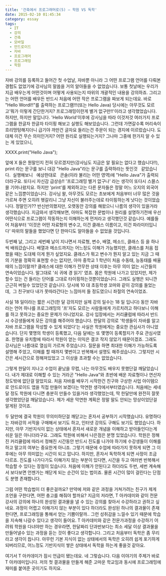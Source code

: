 ```yaml
---
title: '건축에서 프로그래머로(5) – 학원 VS 독학'
date: 2015-02-10 01:45:34
category: essay
tags:
  - IT
  - 강의
  - 건축
  - 모바일
  - 안드로이드
  - 자바
  - 프로그래머
  - 프로그래밍
  - 학원
---
```


자바 강의를 등록하고 들어간 첫 수업날, 자바뿐 아니라 그 어떤 프로그램 언어를 다뤄본 경험도 없었기에 강사님의 말씀을 거의 알아들을 수 없었습니다. 보통 첫날에는 우리가 지금 배우는게 어떤것이며 어떻게 사용되는지 따위의 개괄적인 내용을 강의하죠. 그리고는 어떤 언어를 배우든 반드시 처음에 어떤 작은 프로그램을 짜보게 되는데요. 바로 "Hello Wordl!!"를 출력하는 프로그램!!!(또는 Hello Java) 당시에는 아무것도 모르고'뭐가 이렇게 간단한거지? 프로그래밍이란게 별거 없구만!!'이라고 생각했었습니다. 하지만, 하지만 말입니다. 'Hello World'이후에 강사님을 따라 이것저것 여러가지 프로그램을 한글자 한글자 타이핑 해보고 실행도 해보았습니다. 그런데 가면갈수록 머리속이 흐리멍텅해지더니 급기야 까만건 글자요 들리는건 주문이 되는 경지에 이르렀습니다. 도대체 이건 무슨 의미인거지? 어떤 원리로 실행되는거지? 그나마 그중에 한가지 알 수 있는 게 있었으니,

XXXX.print("Hello Java");

앞에 X 들은 뭔말인지 전혀 모르겠지만(강사님도 지금은 알 필요는 없다고 했습니다!!), print 라는 문구를 보니 대강 "Hello Java"라는 문구를 츨략하라는 뜻인것   같았습니다.  실행해보니   예상한대로   콘솔(이라 불리는 어떤 영역)에 "Hello Java"가 출력되더라구요. 또다시 자신감 급상승!! '프로그래밍 별거 없구나' 라는 생각이 또다시 스믈스믈 기어나왔지요. 하지만 'print'를 제외하고는 다른 문자들은 정말 어느 오지의 외국어 같은 느낌뿐이었습니다. 강사님 왈, 아무것도 모르는 초보에게 처음부터 너무 많은 것을 가르쳐 주면 오히려 헷갈리니 그냥 자신이 불러주는데로 타이핑하는게 낫다는 것이었습니다. 정말인가?? 반신반의했지만, 오랫동안 강의를 해왔으니 나름의 생각이 있을거라 생각했습니다. 지금와서 생각해보면, 아마도 복잡한 문법이나 원리를 설명하기전에 우선 어떤식으로 프로그램이 작동하는지 이해하는게 먼저라고 생각했던것 같습니다. 예를들어 처음부터 '이것은 어떤 자료형의 변수고, 이건 클래스 이름이고, 이건 파라미터입니다' 따위의 말들을 했었다면 단 한마디도 알아들을 수 없었을 것입니다.

두번째 날, 그리고 세번째 날이 지나면서 자료형, 변수, 배열, 메소드, 클래스 등 을 하나씩 배워갔습니다. 배열과 메소드까지는 어느정도 이해가 가능했지만, 클래스를 처음 접했을 때는 도대체 이게 뭔가 싶었지요. 클래스가 뭐고 변수가 뭔지 알고 있는 지금 그 때의 기분을 정확히 표현할 수는 없지만, 아마 중학교 1 학년이 처음 수동태, 능동태를 배울때의 느낌이랄까? 클래스에 대한 이해가 전무한 상태 이후는 아무 의미 없는 시간들의 연속이었습니다. 말그대로 '쇠 귀에 경 읽기' 였죠. 몸은 학원에 나가고 있었지만, 제가 할수 있는 건 들리는 단어를 그대로 타이핑하는것뿐이었습니다. 그래도 실행은 되니깐 근근히 버틸수 있었던것 같습니다. 당시에 10 대 초등학생 꼬마와 같이 강의를 들었는데,  그 친구보다 내가 못따라간다는 느낌마저 들 정도였으니 좌절의 연속이었죠.

사실 18 일이라는 짧은 시간(한 달 강의지만 실제 강의 일수는 18 일 입니다) 동안 자바라는 언어 하나를 프로그래밍의 '프'자도 모르는 사람들에게 가르치려고 하다보니 이해를 하고 못하고는 중요한 문제가 아니었지요. 강사 입장에서는 커리큘럼에 따라서 반드시 수강생들에게 모든 강의를 해주어야 했습니다. 한달의 강의로 '학생들이 자바를 알고 자바 프로그램을 작성할 수 있게 되었다'는 사실은 학원에게는 중요한 관심사가 아니었습니다. 단지 몇명의 학생이 등록했고, 다음 달에는 또 몇명이 등록할지가 주요 관심사였죠. 한명을 유치함에 따라서 학원이 얻는 이익은 결코 작지 않았기 때문이겠죠. 그래도 강사님은 나름대로 열심히 가르쳐 주었습니다. 질문을 하면 최대한 이해가 가능하도록 설명해 주었고, 이해를 할 때까지 몇번이고 반복해서 설명도 해주셨습니다. 그렇지만 시간은 세시간으로 정해져있었고 그 이상을 초과할 수는 없었습니다.

그렇게 한달이 지나고 수업이 끝났을 무렵, 나는 아무것도 배우지 못했단걸 깨달았습니다. 내가 제대로 이해할 수 있는 거라곤 "Hello Java"와 초반에 배운 자료형이나 연산자 정도밖에 없단걸 알았지요. 처음 자바를 배우기 시작한건 친구와 구상한 사업 아이템으로 안드로이드 앱을 직접 만들어 보겠다는 막연한 생각에서부터였습니다. 처음에는 세네 달 정도 학원에 다니면 충분히 만들수 있을거라 생각했었는데, 딱 한달만에 완전히 잘못생각했었단걸 깨달았습니다. 제가 세운 막연한 계획은 정말 말도 안되는 망상이었단걸 알게된 것이죠.

두 달만에 결국 학원이 무의미하단걸 깨닫고는 혼자서 공부하기 시작했습니다. 유명하다는 자바강의 서적을 구매해서 보기도 하고, 인터넷 강의도 구해도 보기도 했었습니다. 하지만, 아무 기반지식이 없는 상태에서 혼자서 새로운 개념을 이해하고 받아들인다는게 쉬운 일은 아니더라구요. 그래도 학원에 비해서 나은점은 분명 있었습니다. 학원은 정해진 커리큘럼에 따라서 정해진 시간동안 반드시 진도를 나가야 하기에 수강생들이 이해를 하고 말고의 여부는 중요한게 아니죠. 그렇기 때문에 수업에 따라가지 못하게 되면 그 이후에는 아무 의미없는 시간이 되고 맙니다. 하지만, 혼자서 독학하게 되면 사정이 조금 다르죠. 진도를 나가다가도 이해가지 않는 부분이 있다면, 시간을 두고 여러번 반복해서 학습할 수 있다는 장점이 있습니다. 처음에 이해가 안된다고 하더라도 두번, 세번 계속해서 보다보면 언젠가는 깨닫게 되는 순간이 있는 법이죠. 물론 시간이 많이 걸린다는 단점도 분명 존재합니다.

그럼 어떤 학습법이 더 좋은걸까요? 만약에 저와 같은 과정을 거쳐가려는 친구가 제게 조언을 구한다면, 어떤 충고를 해줘야 할까요? 지금의 저라면, T 아카데미와 같이 전문 강사의 강의에 하나의 완성된 결과물을 낼 수 있는 강의를 찾아서 수강하라고 권하고 싶네요. 과정이 어렵고 이해가지 않는 부분이 있다 하더라도 완성된 하나의 결과물이 존재한다면, 프로그래밍을 통해서 얻는 기쁨이랄까.. 그런 성취감을 느낄수 있기 때문에 학습을 지속해 나갈수 있다고 생각이 들어요. T 아카데미와 같은 전문가과정을 수강하기 어려워 학원을 다녀야만 하는 경우라면, 한달짜리 단과반보다는 최소 세달 이상 결과물을 만들어낼수 있는 과정을 듣는 것이 좋다고 생각합니다. 그리고 처음부터 독학은 좀 무리라고 생각이 듭니다. 아무런 기본 지식이 없는 상태에서의 독학은 오히려 쉽게 포기하게 되버리므로, 어느정도 기반지식이 쌓은 상태에서 독학을 하는게 좋을것 같아요.

여기서 T 아카데미가 잠시 언급이 됐는데요. 네 그렇습니다. 다음 이야기의 주제가 바로 T 아카데미입니다. 저의 첫 결과물을 만들게 해준 고마운 학교임과 동시에 프로그래밍에 재미를 붙여준 곳이기도 하지요.
